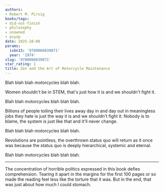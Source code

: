 ```yaml
---
authors:
- Robert M. Pirsig
books/tags:
- did-not-finish
- philosophy
- unowned
- psyop
date: 2025-10-08
params:
  isbn13: '9780060839871'
  year: '1974'
slug: '9780060839871'
star_rating: 1
title: Zen and the Art of Motorcycle Maintenance
---
```



<!--more-->

Blah blah blah motorcycles blah blah.

Women shouldn't be in STEM, that's just how it is and we shouldn't fight it. 

Blah blah motorcycles blah blah blah.

Billions of people toiling their lives away day in and day out in meaningless jobs they hate is just the way it is and we shouldn't fight it. Nobody is to blame, the system is just like that and it'll never change.

Blah blah blah motorcycles blah blah.

Revolutions are pointless, the overthrown status quo will return as it once was because the status quo is deeply hierarchical, systemic and eternal. 

Blah blah motorcycles blah blah blah.

---

The concentration of horrible politics expressed in this book defies comprehension. Tearing it apart in the margins for the first 100 pages or so made the reading feel less like the torture that it was. But in the end, that was just about how much I could stomach.

